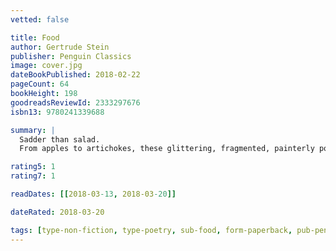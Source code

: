 ```yaml
---
vetted: false

title: Food
author: Gertrude Stein
publisher: Penguin Classics
image: cover.jpg
dateBookPublished: 2018-02-22
pageCount: 64
bookHeight: 198
goodreadsReviewId: 2333297676
isbn13: 9780241339688

summary: |
  Sadder than salad.
  From apples to artichokes, these glittering, fragmented, painterly portraits of food by the avant-garde pioneer Gertrude Stein are redolent of sex, laughter and the joy of everyday life.

rating5: 1
rating7: 1

readDates: [[2018-03-13, 2018-03-20]]

dateRated: 2018-03-20

tags: [type-non-fiction, type-poetry, sub-food, form-paperback, pub-penguin-modern]
---
```

